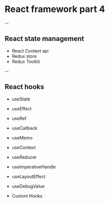 # React framework part 4

--

## React state management
- React Context api
- Redux store 
- Redux Toolkit 

--

## React hooks
- useState
- useEffect
- useRef
- useCallback
- useMemo
- useContext

- useReducer
- useImperativeHandle
- useLayoutEffect
- useDebugValue
- Custom Hooks
